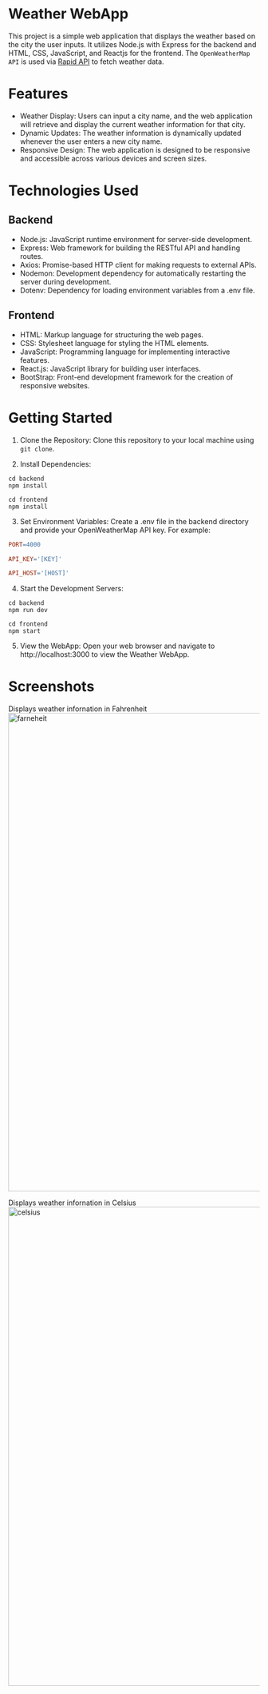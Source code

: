 # Weather WebApp
This project is a simple web application that displays the weather based on the city the user inputs. It utilizes Node.js with Express for the backend and HTML, CSS, JavaScript, and Reactjs for the frontend. The `OpenWeatherMap API` is used via [Rapid API](https://rapidapi.com/worldapi/api/open-weather13/) to fetch weather data.

# Features
- Weather Display: Users can input a city name, and the web application will retrieve and display the current weather information for that city.
- Dynamic Updates: The weather information is dynamically updated whenever the user enters a new city name.
- Responsive Design: The web application is designed to be responsive and accessible across various devices and screen sizes.

# Technologies Used
## Backend
- Node.js: JavaScript runtime environment for server-side development.
- Express: Web framework for building the RESTful API and handling routes.
- Axios: Promise-based HTTP client for making requests to external APIs.
- Nodemon: Development dependency for automatically restarting the server during development.
- Dotenv: Dependency for loading environment variables from a .env file.
## Frontend
- HTML: Markup language for structuring the web pages.
- CSS: Stylesheet language for styling the HTML elements.
- JavaScript: Programming language for implementing interactive features.
- React.js: JavaScript library for building user interfaces.
- BootStrap: Front-end development framework for the creation of responsive websites.

# Getting Started
1. Clone the Repository: Clone this repository to your local machine using `git clone`.

2. Install Dependencies:
```terminal
cd backend
npm install
```

```terminal
cd frontend
npm install
```

3. Set Environment Variables:
Create a .env file in the backend directory and provide your OpenWeatherMap API key. For example:
```makefile
PORT=4000

API_KEY='[KEY]'

API_HOST='[HOST]'
```
4. Start the Development Servers:
```terminal
cd backend
npm run dev
```
```terminal
cd frontend
npm start
```

5. View the WebApp:
Open your web browser and navigate to http://localhost:3000 to view the Weather WebApp.

# Screenshots
Displays weather infornation in Fahrenheit 
<img width="958" alt="farneheit" src="https://github.com/JLarumbe/weather-app/assets/29000793/1bc66130-a9de-4714-85ab-15bb090cee07">

Displays weather infornation in Celsius
<img width="959" alt="celsius" src="https://github.com/JLarumbe/weather-app/assets/29000793/42b77271-b8a3-46c7-9c95-7f2ce74525bb">


